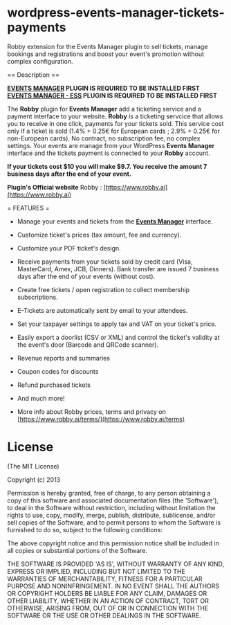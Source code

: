 wordpress-events-manager-tickets-payments
============================

Robby extension for the Events Manager plugin to sell tickets, manage bookings and registrations and boost your event's promotion without complex configuration.

== Description ==

**[EVENTS MANAGER](http://wordpress.org/plugins/events-manager/) PLUGIN IS REQUIRED TO BE INSTALLED FIRST**
**[EVENTS MANAGER - ESS](http://wordpress.org/plugins/events-manager-ess/) PLUGIN IS REQUIRED TO BE INSTALLED FIRST**

The **Robby** plugin for **Events Manager** add a ticketing service and a payment interface to your website.
**Robby** is a ticketing servcice that allows you to receive in one click, payments for your tickets sold.
This service cost only if a ticket is sold (1.4%  + 0.25€ for European cards ; 2.9%  + 0.25€ for non-European cards). No contract, no subscription fee, no complex settings.
Your events are manage from your WordPress **Events Manager** interface and the tickets payment is connected to your **Robby** account.

 **If your tickets cost $10 you will make $9.7. You receive the amount 7 business days after the end of your event.**


**Plugin's Official website**
Robby : [https://www.robby.ai](https://www.robby.ai)


= FEATURES =
* Manage your events and tickets from the **[Events Manager](http://wordpress.org/plugins/events-manager/)** interface.
* Customize ticket's prices (tax amount, fee and currency).
* Customize your PDF ticket's design.
* Receive payments from your tickets sold by credit card (Visa, MasterCard, Amex, JCB, Dinners). Bank transfer are issued 7 business days after the end of your events (without cost).
* Create free tickets / open registration to collect membership subscriptions.
* E-Tickets are automatically sent by email to your attendees.
* Set your taxpayer settings to apply tax and VAT on your ticket's price.
* Easily export a doorlist (CSV or XML) and control the ticket's validity at the event's door (Barcode and QRCode scanner).
* Revenue reports and summaries
* Coupon codes for discounts
* Refund purchased tickets
* And much more!

* More info about Robby prices, terms and privacy on [https://www.robby.ai/terms/](https://www.robby.ai/terms)






# License

(The MIT License)

Copyright (c) 2013

Permission is hereby granted, free of charge, to any person obtaining
a copy of this software and associated documentation files (the
'Software'), to deal in the Software without restriction, including
without limitation the rights to use, copy, modify, merge, publish,
distribute, sublicense, and/or sell copies of the Software, and to
permit persons to whom the Software is furnished to do so, subject to
the following conditions:

The above copyright notice and this permission notice shall be
included in all copies or substantial portions of the Software.

THE SOFTWARE IS PROVIDED 'AS IS', WITHOUT WARRANTY OF ANY KIND,
EXPRESS OR IMPLIED, INCLUDING BUT NOT LIMITED TO THE WARRANTIES OF
MERCHANTABILITY, FITNESS FOR A PARTICULAR PURPOSE AND NONINFRINGEMENT.
IN NO EVENT SHALL THE AUTHORS OR COPYRIGHT HOLDERS BE LIABLE FOR ANY
CLAIM, DAMAGES OR OTHER LIABILITY, WHETHER IN AN ACTION OF CONTRACT,
TORT OR OTHERWISE, ARISING FROM, OUT OF OR IN CONNECTION WITH THE
SOFTWARE OR THE USE OR OTHER DEALINGS IN THE SOFTWARE.